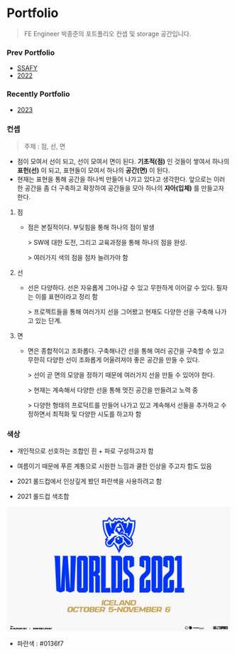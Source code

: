 # Portfolio
> FE Engineer 박종준의 포트폴리오 컨셉 및 storage 공간입니다.

### Prev Portfolio

-  [SSAFY](https://github.com/jongjunpark/Portfolio/blob/main/File/%EB%8C%80%EC%A0%84_3%EB%B0%98_%EB%B0%95%EC%A2%85%EC%A4%80_%ED%8F%AC%ED%8A%B8%ED%8F%B4%EB%A6%AC%EC%98%A4.pdf)
-  [2022](https://github.com/jongjunpark/Portfolio/blob/main/File/2022%ED%8F%AC%ED%8A%B8%ED%8F%B4%EB%A6%AC%EC%98%A4_%EC%99%84%EC%84%B1.pdf)

### Recently Portfolio

- [2023](https://github.com/jongjunpark/Portfolio/blob/main/File/2023%20%ED%8F%AC%ED%8A%B8%ED%8F%B4%EB%A6%AC%EC%98%A4.pdf)

### 컨셉

> 주제 : 점, 선, 면

- 점이 모여서 선이 되고, 선이 모여서 면이 된다.
  **기초적(점)** 인 것들이 쌓여서 하나의 **표헌(선)** 이 되고, 표현들이 모여서 하나의 **공간(면)** 이 된다. 
- 현재는 표현을 통해 공간을 하나씩 만들어 나가고 있다고 생각한다. 앞으로는 이러한 공간을 좀 더 구축하고 확장하여 공간들을 모아 하나의 **자아(입체)** 를 만들고자 한다.

1. 점

   - 점은 본질적이다. 부딪힘을 통해 하나의 점이 발생
   
     \> SW에 대한 도전, 그리고 교육과정을 통해 하나의 점을 완성.
     
     \> 여러가지 색의 점을 점차 늘려가야 함

2. 선

   - 선은 다양하다. 선은 자유롭게 그어나갈 수 있고 무한하게 이어갈 수 있다. 필자는 이를 표현이라고 정리 함

     \> 프로젝트들을 통해 여러가지 선을 그어봤고 현재도 다양한 선을 구축해 나가고 있는 단계.

3. 면

   - 면은 종합적이고 조화롭다. 구축해나간 선을 통해 여러 공간을 구축할 수 있고 무한히 다양한 선이 조화롭게 어울려져야 좋은 공간을 만들 수 있다.

     \> 선이 곧 면의 모양을 정하기 때문에 여러가지 선을 만들 수 있어야 한다.

     \> 현재는 계속해서 다양한 선을 통해 멋진 공간을 만들려고 노력 중

     \> 다양한 형태의 프로덕트를 만들어 나가고 있고 계속해서 선들을 추가하고 수정하면서 최적화 및 다양한 시도를 하고자 함



### 색상

- 개인적으로 선호하는 조합인 흰 + 파로 구성하고자 함

- 여름이기 때문에 푸른 계통으로 시원한 느낌과 쿨한 인상을 주고자 함도 있음
- 2021 롤드컵에서 인상깊게 봤던 파란색을 사용하려고 함
- 2021 롤드컵 색조합

![20210910110348_2030](README.assets/20210910110348_2030.jpeg)

- 파란색 : #0136f7
